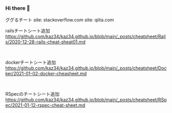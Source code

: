 ### Hi there 👋

ググるチート
site: stackoverflow.com
site: qiita.com

<!--
**kaz34/kaz34** is a ✨ _special_ ✨ repository because its `README.md` (this file) appears on your GitHub profile.

Here are some ideas to get you started:

- 🔭 I’m currently working on ...
- 🌱 I’m currently learning ...
- 👯 I’m looking to collaborate on ...
- 🤔 I’m looking for help with ...
- 💬 Ask me about ...
- 📫 How to reach me: ...
- 😄 Pronouns: ...
- ⚡ Fun fact: ...
-->

railsチートシート追加
https://github.com/kaz34/kaz34.github.io/blob/main/_posts/cheatsheet/Rails/2020-12-28-rails-cheat-sheat01.md

<br>

dockerチートシート追加
https://github.com/kaz34/kaz34.github.io/blob/main/_posts/cheatsheet/Docker/2021-01-02-docker-cheasheet.md


<br>


RSpecのチートシート追加
https://github.com/kaz34/kaz34.github.io/blob/main/_posts/cheatsheet/RSpec/2021-01-12-rspec-cheat-sheet.md
